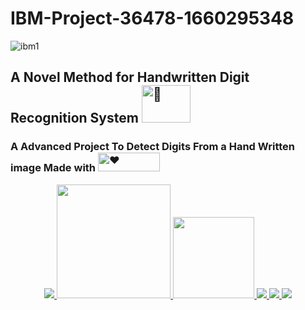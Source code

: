 # IBM-Project-36478-1660295348
![ibm1](https://user-images.githubusercontent.com/111354081/197760924-f864bb9d-bc69-4117-8f7e-da15d4977074.png)
<h2 align="left">A Novel Method for Handwritten Digit Recognition System
 <a href="https://github.com/IBM-EPBL/IBM-Project-45981-1660733831" target="_blank"><picture>
  <source srcset="https://user-images.githubusercontent.com/111354081/197768937-a7f69a82-aac0-48e5-bb6a-aa65edb21ccd.gif" type="image/webp">
  <img src="https://user-images.githubusercontent.com/111354081/197768937-a7f69a82-aac0-48e5-bb6a-aa65edb21ccd.gif" alt="️📝" width="78" height="60">
</picture></a></h2>

<h3 align="left">  A Advanced Project To Detect Digits From a Hand  Written image  Made with  <picture>
  <source srcset="https://media.giphy.com/media/eH9sawQbajAQM/giphy.gif" type="image/webp">
  <img src="https://media.giphy.com/media/eH9sawQbajAQM/giphy.gif" alt="❤" width="99" height="30">
</picture> </h3>
<p align="center">
<a href="https://www.ibm.com/in-en">
<img src="https://img.shields.io/badge/IBM-052FAD.svg?style=for-the-badge&logo=IBM&logoColor=white"> 
</a>
   <a href="https://www.python.org/g">
    <img src="https://forthebadge.com/images/badges/made-with-python.svg" width =182 >
  </a>

  <a href="https://www.ibm.com/cloud">
      <img src="https://img.shields.io/badge/IBM%20Watson-BE95FF.svg?style=for-the-badge&logo=IBM-Watson&logoColor=white" width=130>
  </a>
  <a href="https://opencv.org/">
    <img src="https://img.shields.io/badge/OpenCV-5C3EE8.svg?style=for-the-badge&logo=OpenCV&logoColor=white">
   </a>
 
  <a href="https://pandas.pydata.org/">
    <img src="https://img.shields.io/badge/pandas-150458.svg?style=for-the-badge&logo=pandas&logoColor=white">
    </a>
 
 <a href="https://keras.io/">
    <img src="https://img.shields.io/badge/Keras-D00000.svg?style=for-the-badge&logo=Keras&logoColor=white">
    </a>
</p>
